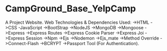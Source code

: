 # CampGround_Base_YelpCamp

A Project Website.
Web Technologies & Dependencies Used:
->HTML
->CSS
-JavaScript
->BootStrap
->NodeJS
->MongoDB
->Mongoose
->Express
->Express Routes
->Express Cookie Parser
->Express Joi
->Express Session
->Npm
->Ejs
->Nodemon
->Ejs_mate
->Method Override
->Connect-Flash
->BCRYPT
->Passport Tool (For Authentication).
